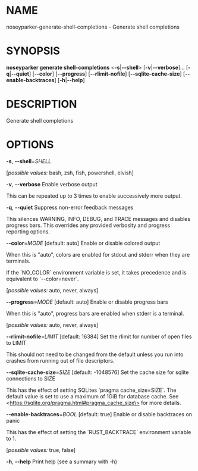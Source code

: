 # NAME

noseyparker-generate-shell-completions - Generate shell completions

# SYNOPSIS

**noseyparker generate shell-completions** \<**-s**\|**--shell**\>
\[**-v**\|**--verbose**\]... \[**-q**\|**--quiet**\] \[**--color**\]
\[**--progress**\] \[**--rlimit-nofile**\] \[**--sqlite-cache-size**\]
\[**--enable-backtraces**\] \[**-h**\|**--help**\]

# DESCRIPTION

Generate shell completions

# OPTIONS

**-s**, **--shell**=*SHELL*

\[*possible values:* bash, zsh, fish, powershell, elvish\]

**-v**, **--verbose**
Enable verbose output

This can be repeated up to 3 times to enable successively more output.

**-q**, **--quiet**
Suppress non-error feedback messages

This silences WARNING, INFO, DEBUG, and TRACE messages and disables
progress bars. This overrides any provided verbosity and progress
reporting options.

**--color**=*MODE* \[default: auto\]
Enable or disable colored output

When this is "auto", colors are enabled for stdout and stderr when they
are terminals.

If the \`NO_COLOR\` environment variable is set, it takes precedence and
is equivalent to \`--color=never\`.


\[*possible values:* auto, never, always\]

**--progress**=*MODE* \[default: auto\]
Enable or disable progress bars

When this is "auto", progress bars are enabled when stderr is a
terminal.


\[*possible values:* auto, never, always\]

**--rlimit-nofile**=*LIMIT* \[default: 16384\]
Set the rlimit for number of open files to LIMIT

This should not need to be changed from the default unless you run into
crashes from running out of file descriptors.

**--sqlite-cache-size**=*SIZE* \[default: -1048576\]
Set the cache size for sqlite connections to SIZE

This has the effect of setting SQLites \`pragma cache_size=SIZE\`. The
default value is set to use a maximum of 1GiB for database cache. See
\<https://sqlite.org/pragma.html#pragma_cache_size\> for more details.

**--enable-backtraces**=*BOOL* \[default: true\]
Enable or disable backtraces on panic

This has the effect of setting the \`RUST_BACKTRACE\` environment
variable to 1.


\[*possible values:* true, false\]

**-h**, **--help**
Print help (see a summary with -h)
